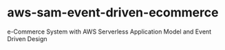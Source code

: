 # aws-sam-event-driven-ecommerce
e-Commerce System with AWS Serverless Application Model and Event Driven Design
